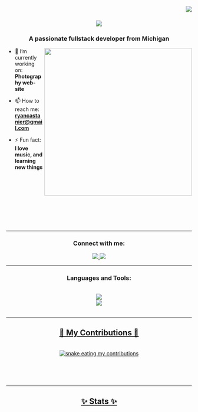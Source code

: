 <img align="right" src="https://visitor-badge.laobi.icu/badge?page_id=Zioraan.zioraan" />

<h1 align="center">
  <img src="https://readme-typing-svg.herokuapp.com/?font=Righteous&size=35&center=true&vCenter=true&width=500&height=70&duration=4000&lines=Hi+There+👋;+I'm+Ryan+Castanier!;" />
  </h1>
<h3 align="center">A passionate fullstack developer from Michigan</h3>
<img align="right" width="400" src="https://media.tenor.com/KdkhCJ65m0sAAAAj/peach-goma-peach-and-goma.gif">

- 🔭 I’m currently working on: **Photography web-site**

- 📫 How to reach me: **ryancastanier@gmail.com**

- ⚡ Fun fact: **I love music, and learning new things**
<br/>
<br/>
<br/>
<br/>
<br/>
<br/>
<br/>
<br/>
<hr/>

<h3 align="center">Connect with me:</h3>
<p align="center">
<a href="mailto:ryancastanier@gmail.com">
  <img src="https://img.shields.io/badge/Gmail-333333?style=for-the-badge&logo=gmail&logoColor=red" target="_blank" />
</a>
  <a href="https://linkedin.com/in/ryancastanier" target="blank"><img src="https://img.shields.io/badge/LinkedIn-0077B5?style=for-the-badge&logo=linkedin&logoColor=white" target="_blank" />
</a>
</p>

<hr/>

<h3 align="center">Languages and Tools:</h3>
<br/>
<div align="center"> 
  <a href="https://skillicons.dev" target="_blank" rel="noreferrer"> 
    <img src="https://skillicons.dev/icons?i=nodejs,github,python,javascript" /> <br/>
    <img src="https://skillicons.dev/icons?i=react,bootstrap,html,css" />
</div>

<br/>
<hr/>
<div align="center">
  <h2>🐍 My Contributions 🐍</h2>
  <br>
  <img alt="snake eating my contributions" src="https://raw.githubusercontent.com/Zioraan/zioraan/output/github-contribution-grid-snake-svg" />

  <br/><br/><br/>
</div>

<hr/>

<h2 align="center">✨  Stats  ✨</h2>
<br>
